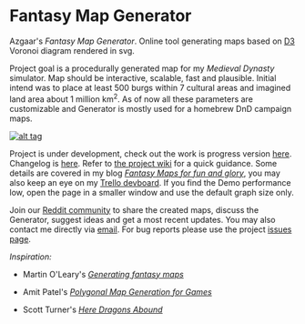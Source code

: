 # Fantasy Map Generator

Azgaar's _Fantasy Map Generator_. Online tool generating maps based on [D3](https://d3js.org) Voronoi diagram rendered in svg.

Project goal is a procedurally generated map for my *Medieval Dynasty* simulator. Map should be interactive, scalable, fast and plausible. Initial intend was to place at least 500 burgs within 7 cultural areas and imagined land area about 1 million km<sup>2</sup>. As of now all these parameters are customizable and Generator is mostly used for a homebrew DnD campaign maps.

[![alt tag](https://i0.wp.com/azgaar.files.wordpress.com/2017/03/80k-part.png)](https://azgaar.wordpress.com)

Project is under development, check out the work is progress version [here](https://azgaar.github.io/Fantasy-Map-Generator). Changelog is [here](https://github.com/Azgaar/Fantasy-Map-Generator/wiki/Changelog). Refer to [the project wiki](https://github.com/Azgaar/Fantasy-Map-Generator/wiki) for a quick guidance. Some details are covered in my blog [_Fantasy Maps for fun and glory_](https://azgaar.wordpress.com), you may also keep an eye on my [Trello devboard](https://trello.com/b/7x832DG4/fantasy-map-generator). If you find the Demo performance low, open the page in a smaller window and use the default graph size only.

 Join our [Reddit community](https://www.reddit.com/r/FantasyMapGenerator) to share the created maps, discuss the Generator, suggest ideas and get a most recent updates. You may also contact me directly via [email](mailto:maxganiev@yandex.com). For bug reports please use the project [issues page](https://github.com/Azgaar/Fantasy-Map-Generator/issues).

_Inspiration:_

* Martin O'Leary's [_Generating fantasy maps_](https://mewo2.com/notes/terrain)

* Amit Patel's [_Polygonal Map Generation for Games_](http://www-cs-students.stanford.edu/~amitp/game-programming/polygon-map-generation)

* Scott Turner's [_Here Dragons Abound_](https://heredragonsabound.blogspot.com)
